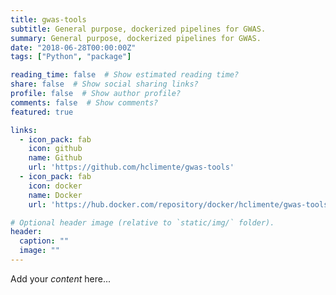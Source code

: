```yaml
---
title: gwas-tools
subtitle: General purpose, dockerized pipelines for GWAS.
summary: General purpose, dockerized pipelines for GWAS.
date: "2018-06-28T00:00:00Z"
tags: ["Python", "package"]

reading_time: false  # Show estimated reading time?
share: false  # Show social sharing links?
profile: false  # Show author profile?
comments: false  # Show comments?
featured: true

links:
  - icon_pack: fab
    icon: github
    name: Github
    url: 'https://github.com/hclimente/gwas-tools'
  - icon_pack: fab
    icon: docker
    name: Docker
    url: 'https://hub.docker.com/repository/docker/hclimente/gwas-tools'

# Optional header image (relative to `static/img/` folder).
header:
  caption: ""
  image: ""
---
```


Add your *content* here...



